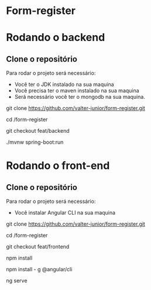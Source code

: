 # Form-register


# Rodando o backend

## Clone o repositório
Para rodar o projeto será necessário:
- Você ter o JDK instalado na sua maquina
- Você precisa ter o maven instalado na sua maquina
- Será necessário você ter o mongodb na sua maquina.

git clone https://github.com/valter-junior/form-register.git

cd /form-register

git checkout feat/backend

./mvnw spring-boot:run 

# Rodando o front-end

## Clone o repositório
Para rodar o projeto será necessário:
- Você instalar Angular CLI na sua maquina

git clone https://github.com/valter-junior/form-register.git

cd /form-register

git checkout feat/frontend

npm install

npm install - g @angular/cli

ng serve
